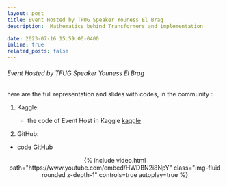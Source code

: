 ```yaml
---
layout: post
title: Event Hosted by TFUG Speaker Youness El Brag 
description:  Mathematics behind Transformers and implementation 

date: 2023-07-16 15:59:00-0400
inline: true
related_posts: false
---
```


###### Event Hosted by TFUG Speaker Youness El Brag

here are the full representation and slides with codes, in the community :


1. Kaggle:
   - the code of Event Host in Kaggle 
        [kaggle](https://www.kaggle.com/code/younesselbragtransfomers-explained-mathematic-and-code-in-depthfbclid=IwAR3FIPmOylpGPwJzSeLKyECXk9jcAQxlp6eN8BvXw5z6ONFFjCBiZSN-Ueo) 

2.  GitHub: 
   - code 
    [GitHub](https://github.com/deep-matter/TransformersNumpy-Version)


<div class="row" >
    <div class="col-sm mt-3 mt-md-0" align="center" >
    {% include video.html path="https://www.youtube.com/embed/HWDBN2i8NpY" class="img-fluid rounded z-depth-1" controls=true autoplay=true %}
    </div>
</div>